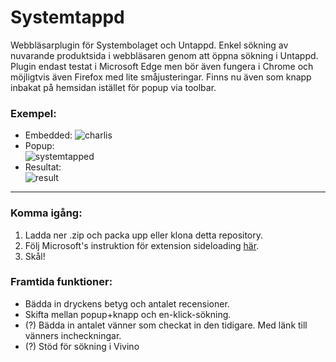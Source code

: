 # Systemtappd  
Webbläsarplugin för Systembolaget och Untappd. Enkel sökning av nuvarande produktsida i webbläsaren genom att öppna sökning i Untappd. Plugin endast testat i Microsoft Edge men bör även fungera i Chrome och möjligtvis även Firefox med lite småjusteringar. Finns nu även som knapp inbakat på hemsidan istället för popup via toolbar.  
### Exempel:
- Embedded:
![charlis](https://github.com/user-attachments/assets/efee4c26-7077-4702-8dbf-34ff68274e82)
- Popup:  
![systemtapped](https://github.com/bostrum/systemtapped/assets/46707048/81bc9aba-7112-46af-88d2-c36fbfdf3dd4)
- Resultat:  
![result](https://github.com/user-attachments/assets/6df85e94-c77c-4c42-9abf-0567285a8e1b)
---
### Komma igång:
1. Ladda ner .zip och packa upp eller klona detta repository.
2. Följ Microsoft's instruktion för extension sideloading [här](https://learn.microsoft.com/en-us/microsoft-edge/extensions-chromium/getting-started/extension-sideloading).
3. Skål!

### Framtida funktioner:
- Bädda in dryckens betyg och antalet recensioner.  
- Skifta mellan popup+knapp och en-klick-sökning.  
- (?) Bädda in antalet vänner som checkat in den tidigare. Med länk till vänners incheckningar.  
- (?) Stöd för sökning i Vivino  
